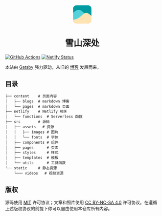 <p align="center">
  <a href="https://www.talaxy.site/">
    <img alt="Logo" src="./src/assets/images/icon.png" width="60" />
  </a>
</p>
<h1 align="center">
  雪山深处
</h1>

[![GitHub Actions](https://github.com/Talaxy009/my-gatsby-blog/actions/workflows/main.yml/badge.svg)](https://github.com/Talaxy009/my-gatsby-blog/actions)
[![Netlify Status](https://api.netlify.com/api/v1/badges/1ed8533f-3036-495f-9492-303beab16c85/deploy-status)](https://app.netlify.com/sites/talaxy-site/deploys)

本站由 [Gatsby](https://www.gatsbyjs.com/) 强力驱动，从旧的 [博客](https://github.com/Talaxy009/My-blog) 发展而来。

## 目录

```txt
├── content    # 页面内容
│   ├── blogs  # markdown 博客
│   └── pages  # markdown 页面
├── netlify    # Netlify 相关
│   └── functions  # Serverless 函数
├── src        # 源码
│   ├── assets   # 资源
│   │   ├── images # 图片
│   │   └── fonts  # 字体
│   ├── components # 组件
│   ├── pages      # 页面
│   ├── styles     # 样式
│   ├── templates  # 模板
│   └── utils      # 工具函数
└── static     # 静态资源
    └─── videos   # 视频资源
```

## 版权

源码使用 [MIT](LICENSE) 许可协议；文章和照片使用 [CC BY-NC-SA 4.0](https://creativecommons.org/licenses/by-nc-sa/4.0/) 许可协议。在遵循上述版权协议的前提下你可以自由使用本仓库所有内容。

